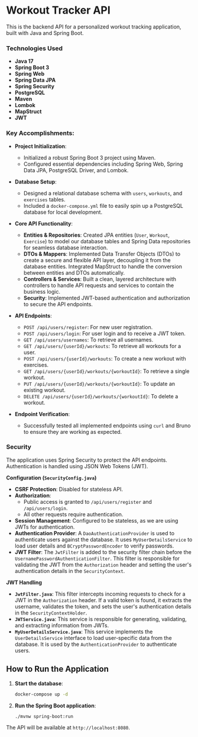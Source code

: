 # Workout Tracker API

This is the backend API for a personalized workout tracking application, built with Java and Spring Boot.

### Technologies Used

*   **Java 17**
*   **Spring Boot 3**
*   **Spring Web**
*   **Spring Data JPA**
*   **Spring Security**
*   **PostgreSQL**
*   **Maven**
*   **Lombok**
*   **MapStruct**
*   **JWT**

### Key Accomplishments:

*   **Project Initialization**:
    *   Initialized a robust Spring Boot 3 project using Maven.
    *   Configured essential dependencies including Spring Web, Spring Data JPA, PostgreSQL Driver, and Lombok.

*   **Database Setup**:
    *   Designed a relational database schema with `users`, `workouts`, and `exercises` tables.
    *   Included a `docker-compose.yml` file to easily spin up a PostgreSQL database for local development.

*   **Core API Functionality**:
    *   **Entities & Repositories**: Created JPA entities (`User`, `Workout`, `Exercise`) to model our database tables and Spring Data repositories for seamless database interaction.
    *   **DTOs & Mappers**: Implemented Data Transfer Objects (DTOs) to create a secure and flexible API layer, decoupling it from the database entities. Integrated MapStruct to handle the conversion between entities and DTOs automatically.
    *   **Controllers & Services**: Built a clean, layered architecture with controllers to handle API requests and services to contain the business logic.
    *   **Security**: Implemented JWT-based authentication and authorization to secure the API endpoints.

*   **API Endpoints**:
    *   `POST /api/users/register`: For new user registration.
    *   `POST /api/users/login`: For user login and to receive a JWT token.
    *   `GET /api/users/usernames`: To retrieve all usernames.
    *   `GET /api/users/{userId}/workouts`: To retrieve all workouts for a user.
    *   `POST /api/users/{userId}/workouts`: To create a new workout with exercises.
    *   `GET /api/users/{userId}/workouts/{workoutId}`: To retrieve a single workout.
    *   `PUT /api/users/{userId}/workouts/{workoutId}`: To update an existing workout.
    *   `DELETE /api/users/{userId}/workouts/{workoutId}`: To delete a workout.

*   **Endpoint Verification**:
    *   Successfully tested all implemented endpoints using `curl` and Bruno to ensure they are working as expected.

### Security

The application uses Spring Security to protect the API endpoints. Authentication is handled using JSON Web Tokens (JWT).

**Configuration (`SecurityConfig.java`)**

*   **CSRF Protection**: Disabled for stateless API.
*   **Authorization**:
    *   Public access is granted to `/api/users/register` and `/api/users/login`.
    *   All other requests require authentication.
*   **Session Management**: Configured to be stateless, as we are using JWTs for authentication.
*   **Authentication Provider**: A `DaoAuthenticationProvider` is used to authenticate users against the database. It uses `MyUserDetailsService` to load user details and `BCryptPasswordEncoder` to verify passwords.
*   **JWT Filter**: The `JwtFilter` is added to the security filter chain before the `UsernamePasswordAuthenticationFilter`. This filter is responsible for validating the JWT from the `Authorization` header and setting the user's authentication details in the `SecurityContext`.

**JWT Handling**

*   **`JwtFilter.java`**: This filter intercepts incoming requests to check for a JWT in the `Authorization` header. If a valid token is found, it extracts the username, validates the token, and sets the user's authentication details in the `SecurityContextHolder`.
*   **`JWTService.java`**: This service is responsible for generating, validating, and extracting information from JWTs.
*   **`MyUserDetailsService.java`**: This service implements the `UserDetailsService` interface to load user-specific data from the database. It is used by the `AuthenticationProvider` to authenticate users.

## How to Run the Application

1.  **Start the database**:
    ```sh
    docker-compose up -d
    ```

2.  **Run the Spring Boot application**:
    ```sh
    ./mvnw spring-boot:run
    ```

The API will be available at `http://localhost:8080`.
